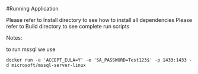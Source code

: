 #Running Application

Please refer to Install directory to see how to install all dependencies
Please refer to Build directory to see complete run scripts

Notes:

to run mssql we use
```
docker run -e 'ACCEPT_EULA=Y' -e 'SA_PASSWORD=Test123$' -p 1433:1433 -d microsoft/mssql-server-linux
```